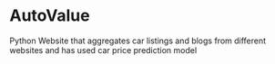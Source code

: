 # AutoValue
Python Website that aggregates car listings and blogs from different websites and has used car price prediction model
